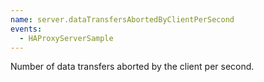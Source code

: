 ```yaml
---
name: server.dataTransfersAbortedByClientPerSecond
events:
  - HAProxyServerSample
---
```


Number of data transfers aborted by the client per second.